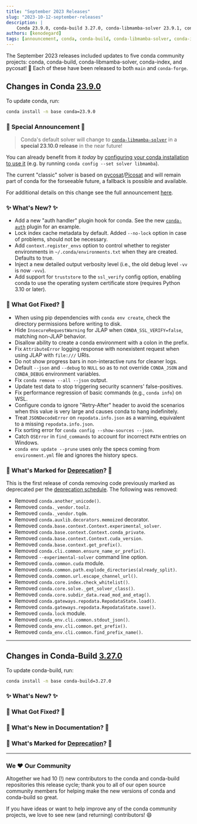 ```yaml
---
title: "September 2023 Releases"
slug: "2023-10-12-september-releases"
description: |
    Conda 23.9.0, conda-build 3.27.0, conda-libmamba-solver 23.9.1, conda-index 0.3.0, and pycosat 0.6.6 have been released! 🎉
authors: [kenodegard]
tags: [announcement, conda, conda-build, conda-libmamba-solver, conda-index, pycosat]
---
```


The September 2023 releases included updates to five conda community projects: conda, conda-build, conda-libmamba-solver, conda-index, and pycosat! 🎉 Each of these have been released to both `main` and `conda-forge`.

## Changes in Conda [23.9.0](https://github.com/conda/conda/releases/tag/23.9.0)

To update conda, run:
```bash
conda install -n base conda=23.9.0
```

### 📢 Special Announcement 📢

> Conda's default solver will change to [`conda-libmamba-solver`](https://conda.github.io/conda-libmamba-solver/) in a __special 23.10.0 release__ in the near future!

You can already benefit from it _today_ by [configuring your conda installation to use it](https://conda.github.io/conda-libmamba-solver/getting-started/#usage) (e.g. by running `conda config --set solver libmamba`).

The current "classic" solver is based on [pycosat](https://github.com/conda/pycosat)/[Picosat](http://fmv.jku.at/picosat/) and will remain part of conda for the forseeable future, a fallback is possible and available.

For additional details on this change see the full announcement [here](https://github.com/conda/conda/blob/main/CHANGELOG.md#2390-2023-09-27).

<!-- truncate -->

### ✨ What's New? ✨

* Add a new "auth handler" plugin hook for conda. See the new [`conda-auth`](https://github.com/conda-incubator/conda-auth) plugin for an example.
* Lock index cache metadata by default. Added `--no-lock` option in case of problems, should not be necessary.
* Add `context.register_envs` option to control whether to register environments in `~/.conda/environments.txt` when they are created. Defaults to true.
* Inject a new detailed output verbosity level (i.e., the old debug level `-vv` is now `-vvv`).
* Add support for `truststore` to the `ssl_verify` config option, enabling conda to use the operating system certificate store (requires Python 3.10 or later).

### 🔧 What Got Fixed? 🔧

* When using pip dependencies with `conda env create`, check the directory permissions before writing to disk.
* Hide `InsecureRequestWarning` for JLAP when `CONDA_SSL_VERIFY=false`, matching non-JLAP behavior.
* Disallow ability to create a conda environment with a colon in the prefix.
* Fix `AttributeError` logging response with nonexistent request when using JLAP with `file:///` URIs.
* Do not show progress bars in non-interactive runs for cleaner logs.
* Default `--json` and `--debug` to `NULL` so as to not override `CONDA_JSON` and `CONDA_DEBUG` environment variables.
* Fix `conda remove --all --json` output.
* Update test data to stop triggering security scanners' false-positives.
* Fix performance regression of basic commands (e.g., `conda info`) on WSL.
* Configure conda to ignore "Retry-After" header to avoid the scenarios when this value is very large and causes conda to hang indefinitely.
* Treat `JSONDecodeError` on `repodata.info.json` as a warning, equivalent to a missing `repodata.info.json`.
* Fix sorting error for `conda config --show-sources --json`.
* Catch `OSError` in `find_commands` to account for incorrect `PATH` entries on Windows.
* `conda env update --prune` uses only the specs coming from `environment.yml` file and ignores the history specs.

### 🌅 What's Marked for [Deprecation](https://github.com/conda-incubator/ceps/blob/main/cep-9.md)? 🌅

This is the first release of conda removing code previously marked as deprecated per the [deprecation schedule](https://github.com/conda-incubator/ceps/blob/main/cep-9.md). The following was removed:

* Removed `conda.another_unicode()`.
* Removed `conda._vendor.toolz`.
* Removed `conda._vendor.tqdm`.
* Removed `conda.auxlib.decorators.memoized` decorator.
* Removed `conda.base.context.Context.experimental_solver`.
* Removed `conda.base.context.Context.conda_private`.
* Removed `conda.base.context.Context.cuda_version`.
* Removed `conda.base.context.get_prefix()`.
* Removed `conda.cli.common.ensure_name_or_prefix()`.
* Removed `--experimental-solver` command line option.
* Removed `conda.common.cuda` module.
* Removed `conda.common.path.explode_directories(already_split)`.
* Removed `conda.common.url.escape_channel_url()`.
* Removed `conda.core.index.check_whitelist()`.
* Removed `conda.core.solve._get_solver_class()`.
* Removed `conda.core.subdir_data.read_mod_and_etag()`.
* Removed `conda.gateways.repodata.RepodataState.load()`.
* Removed `conda.gateways.repodata.RepodataState.save()`.
* Removed `conda.lock` module.
* Removed `conda_env.cli.common.stdout_json()`.
* Removed `conda_env.cli.common.get_prefix()`.
* Removed `conda_env.cli.common.find_prefix_name()`.

* * *

## Changes in Conda-Build [3.27.0](https://github.com/conda/conda-build/releases/tag/3.27.0)

To update conda-build, run:
```bash
conda install -n base conda-build=3.27.0
```

### ✨ What's New? ✨



### 🔧 What Got Fixed? 🔧



### 📄 What's New in Documentation? 📄



### 🌅 What's Marked for [Deprecation](https://github.com/conda-incubator/ceps/blob/main/cep-9.md)? 🌅



* * * 

### We ❤️ Our Community

Altogether we had 10 (!) new contributors to the conda and conda-build repositories this release cycle; thank you to all of our open source community members for helping make the new versions of conda and conda-build so great.



If you have ideas or want to help improve any of the conda community projects, we love to see new (and returning) contributors! 😄
